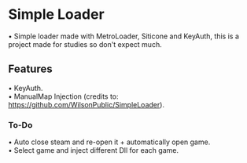 # Simple Loader
• Simple loader made with MetroLoader, Siticone and KeyAuth, this is a project made for studies so don't expect much.
## Features
• KeyAuth.
<br>
• ManualMap Injection (credits to: https://github.com/WilsonPublic/SimpleLoader).
### To-Do
• Auto close steam and re-open it + automatically open game.
<br>
• Select game and inject different Dll for each game.
